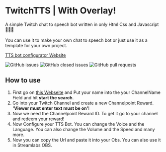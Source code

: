 # TwitchTTS | With Overlay!
A simple Twitch chat to speech bot written in only Html Css and Javascript🤷🏻‍♂️ <br>
<br>
You can use it to make your own chat to speech bot or just use it as a template for your own project. <br>

[TTS bot configurator Website](https://leonlp9.github.io/TwitchTTS/)

![GitHub issues](https://img.shields.io/github/issues/Leonlp9/TwitchTTS)
![GitHub closed issues](https://img.shields.io/github/issues-closed/Leonlp9/TwitchTTS)
![GitHub pull requests](https://img.shields.io/github/issues-pr/Leonlp9/TwitchTTS)

## How to use
1. First go on [this Webseite](https://leonlp9.github.io/TwitchTTS/) and Put your name into the your ChannelName Field and hit **start the search**.
2. Go into your Twitch Channel and create a new Channelpoint Reward. **'Viewer must enter text must be on'**!
3. Now we need the Channelpoint Reward ID. To get it go to your channel and redeem your reward!
4. Now Configure your TTS Bot. You can change the Voice and the Language. You can also change the Volume and the Speed and many more.
5. Now you can copy the Url and paste it into your Obs. You can also use it in Streamlabs OBS.
